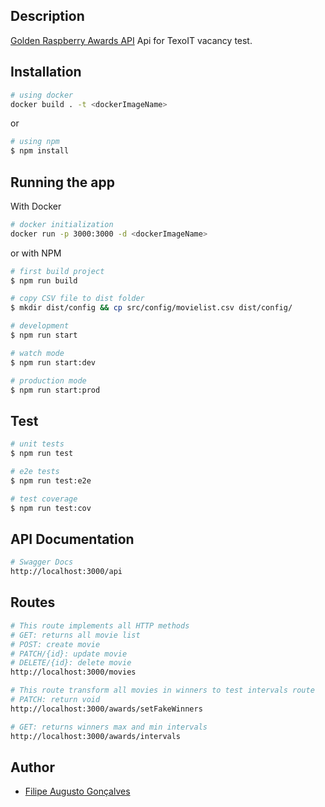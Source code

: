 ## Description

[Golden Raspberry Awards API](https://github.com/flpgst/golden-raspberry-awards-api) Api for TexoIT vacancy test.

## Installation

```bash
# using docker
docker build . -t <dockerImageName>
```

or

```bash
# using npm
$ npm install
```

## Running the app

With Docker

```bash
# docker initialization
docker run -p 3000:3000 -d <dockerImageName>
```

or with NPM

```bash
# first build project
$ npm run build
```

```bash
# copy CSV file to dist folder
$ mkdir dist/config && cp src/config/movielist.csv dist/config/
```

```bash
# development
$ npm run start

# watch mode
$ npm run start:dev

# production mode
$ npm run start:prod
```

## Test

```bash
# unit tests
$ npm run test

# e2e tests
$ npm run test:e2e

# test coverage
$ npm run test:cov
```

## API Documentation

```bash
# Swagger Docs
http://localhost:3000/api
```

## Routes

```bash
# This route implements all HTTP methods
# GET: returns all movie list
# POST: create movie
# PATCH/{id}: update movie
# DELETE/{id}: delete movie
http://localhost:3000/movies
```

```bash
# This route transform all movies in winners to test intervals route
# PATCH: return void
http://localhost:3000/awards/setFakeWinners
```

```bash
# GET: returns winners max and min intervals
http://localhost:3000/awards/intervals
```

## Author

- [Filipe Augusto Gonçalves](https://www.linkedin.com/in/filipe-augusto/)
